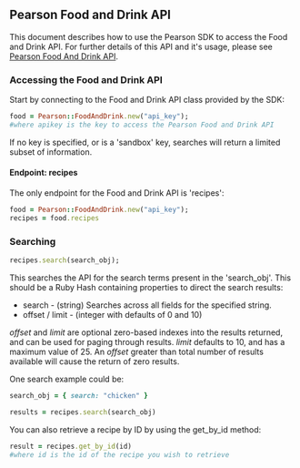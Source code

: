 ## Pearson Food and Drink API

This document describes how to use the Pearson SDK to access the Food and Drink API. For further details of this API and it's usage, please see [Pearson Food And Drink API](http://developer.pearson.com/apis/food-drink/).

### Accessing the Food and Drink API  
Start by connecting to the Food and Drink API class provided by the SDK: 
```Ruby
food = Pearson::FoodAndDrink.new("api_key");
#where apikey is the key to access the Pearson Food and Drink API
```

If no key is specified, or is a 'sandbox' key, searches will return a limited subset of information.  

#### Endpoint: recipes  
The only endpoint for the Food and Drink API is 'recipes':

```Ruby
food = Pearson::FoodAndDrink.new("api_key");
recipes = food.recipes
```

### Searching
```Ruby
recipes.search(search_obj);
```

This searches the API for the search terms present in the 'search_obj'. This should be a Ruby Hash containing properties to direct the search results:

* search - (string) Searches across all fields for the specified string.  
* offset / limit - (integer with defaults of 0 and 10)   

_offset_ and _limit_ are optional zero-based indexes into the results returned, and can be used for paging through results. _limit_ defaults to 10, and has a maximum value of 25. An _offset_ greater than total number of results available will cause the return of zero results.  

One search example could be:  
```Ruby
search_obj = { search: "chicken" }

results = recipes.search(search_obj)
```

You can also retrieve a recipe by ID by using the get_by_id method:
```Ruby
result = recipes.get_by_id(id)
#where id is the id of the recipe you wish to retrieve
```

